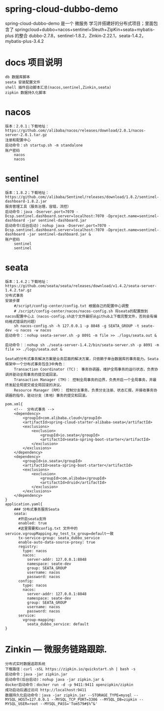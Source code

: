 # spring-cloud-dubbo-demo
spring-cloud-dubbo-demo 是一个 微服务 学习并搭建好的分布式项目；里面包含了
   springcloud+dubbo+nacos+sentinel+Sleuth+ZipKin+seata+mybatis-plus 的整合
dubbo-2.7.8，sentinel-1.8.2，Zinkin-2.22.1，seata-1.4.2，mybatis-plus-3.4.2

# docs 项目说明
    db 数据库脚本
    seata 安装配置文件
    shell 插件启动脚本汇总(nacos,sentinel,Zinkin,seata)
    zipkin 数据持久化脚本

# nacos
    版本：2.0.1；下载地址：https://github.com//alibaba/nacos/releases/download/2.0.1/nacos-server-2.0.1.tar.gz
    注册和配置中心
    启动命令：sh startup.sh -m standalone
    账户密码
        nacos
        nacos

# sentinel
    版本：1.8.2；下载地址：https://github.com//alibaba/Sentinel/releases/download/1.8.2/sentinel-dashboard-1.8.2.jar
    服务管理工具（服务治理，容错，流控）
    启动命令：java -Dserver.port=7070 -Dcsp.sentinel.dashboard.server=localhost:7070 -Dproject.name=sentinel-dashboard -jar sentinel-dashboard.jar
    启动命令(后台启动)：nohup java -Dserver.port=7070 -Dcsp.sentinel.dashboard.server=localhost:7070 -Dproject.name=sentinel-dashboard -jar sentinel-dashboard.jar &
    账户密码
        sentinel
        sentinel

# seata
    版本：1.4.2；下载地址：https://github.com/seata/seata/releases/download/v1.4.2/seata-server-1.4.2.tar.gz
    分布式事务
    安装步骤
        #/script/config-center/config.txt 根据自己的配置中心调整
        # /script/config-center/nacos/nacos-config.sh 将seata的配置放到 nacos配置中心上（nacos-config.sh这个文件最好从github上下载完整文件，否则会有编码格式错误的问题）
        sh nacos-config.sh -h 127.0.0.1 -p 8848 -g SEATA_GROUP -t seate-dev -u nacos -w nacos
    启动命令：：nohup seata-server.sh -p 8091 -m file >> ./logs/seata.out &

    启动命令：：nohup sh ./seata-server-1.4.2/bin/seata-server.sh -p 8091 -m file >> ./logs/seata.out &

	Seata的分布式事务解决方案是业务层面的解决方案，只依赖于单台数据库的事务能力。Seata框架中一个分布式事务包含3中角色：
	    Transaction Coordinator (TC)： 事务协调器，维护全局事务的运行状态，负责协调并驱动全局事务的提交或回滚。
	    Transaction Manager (TM)： 控制全局事务的边界，负责开启一个全局事务，并最终发起全局提交或全局回滚的决议。
	    Resource Manager (RM)： 控制分支事务，负责分支注册、状态汇报，并接收事务协调器的指令，驱动分支（本地）事务的提交和回滚。
	
    pom.xml{
    	<!--  分布式事务 -->
        <dependency>
            <groupId>com.alibaba.cloud</groupId>
            <artifactId>spring-cloud-starter-alibaba-seata</artifactId>
            <exclusions>
                <exclusion>
                    <groupId>io.seata</groupId>
                    <artifactId>seata-spring-boot-starter</artifactId>
                </exclusion>
            </exclusions>
        </dependency>
        <dependency>
            <groupId>io.seata</groupId>
            <artifactId>seata-spring-boot-starter</artifactId>
            <exclusions>
                <exclusion>
                    <groupId>com.alibaba</groupId>
                    <artifactId>druid</artifactId>
                </exclusion>
            </exclusions>
        </dependency>
    }
    application.yaml{
    	### 分布式事务服务Seata
		seata:
		  #开启seata支持
		  enabled: true
		  #这里需要和config.txt 文件中的service.vgroupMapping.my_test_tx_group=default一致
		  tx-service-group: seata_dubbo_service
		  enable-auto-data-source-proxy: true
		  registry:
		    type: nacos
		    nacos:
		      server-addr: 127.0.0.1:8848
		      namespace: seate-dev
		      group: SEATA_GROUP
		      username: nacos
		      password: nacos
		  config:
		    type: nacos
		    nacos:
		      server-addr: 127.0.0.1:8848
		      namespace: seate-dev
		      group: SEATA_GROUP
		      username: nacos
		      password: nacos
		  service:
		    vgroup-mapping:
		      seata_dubbo_service: default
    }

# Zinkin  — 微服务链路跟踪.
    分布式实时数据追踪系统
    下载路径：curl -sSL https://zipkin.io/quickstart.sh | bash -s
    启动命令：java -jar zipkin.jar   
    启动命令(后台启动)：nohup java -jar zipkin.jar &
    docker启动命令：docker run -d -p 9411:9411 openzipkin/zipkin
    成功启动后通过访问 http://localhost:9411
    数据持久化启动命令：java -jar zipkin.jar --STORAGE_TYPE=mysql --MYSQL_HOST=127.0.0.1 --MYSQL_TCP_PORT=3306 --MYSQL_DB=zipkin --MYSQL_USER=root --MYSQL_PASS='Tom579#$%^&'
